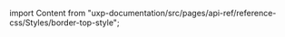 
import Content from "uxp-documentation/src/pages/api-ref/reference-css/Styles/border-top-style";

<Content query="product=photoshop"/>
